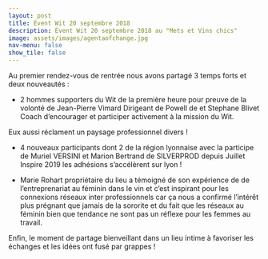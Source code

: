 ```yaml
---
layout: post
title: Évent Wit 20 septembre 2018 
description: Évent Wit 20 septembre 2018 au "Mets et Vins chics"
image: assets/images/agentaofchange.jpg
nav-menu: false
show_tile: false
---
```


Au premier rendez-vous de rentrée nous avons partagé 3 temps forts et deux nouveautés :

- 2 hommes supporters du Wit de la première heure pour preuve de la volonté de Jean-Pierre Vimard Dirigeant de Powell  de et Stephane Blivet Coach d’encourager et participer activement à la mission du Wit.

Eux aussi réclament un paysage professionnel divers !
- 4 nouveaux participants dont 2 de la région lyonnaise avec la participe de Muriel VERSINI et Marion Bertrand de SILVERPROD depuis Juillet Inspire 2019 les adhésions s’accélèrent sur lyon !

- Marie Rohart propriétaire du lieu a témoigné de son expérience de de l’entreprenariat au féminin dans le vin et c’est inspirant pour les connexions réseaux inter professionnels car ça nous a confirmé l’intérêt plus prégnant que jamais de la sororite et du fait que les réseaux au féminin bien que tendance ne sont pas un réflexe pour les femmes au travail.

Enfin, le moment de partage bienveillant dans un lieu intime à favoriser les échanges et les idées ont fusé par grappes !
